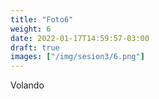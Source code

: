 ```yaml
---
title: "Foto6"
weight: 6
date: 2022-01-17T14:59:57-03:00
draft: true
images: ["/img/sesion3/6.png"]
---
```


Volando